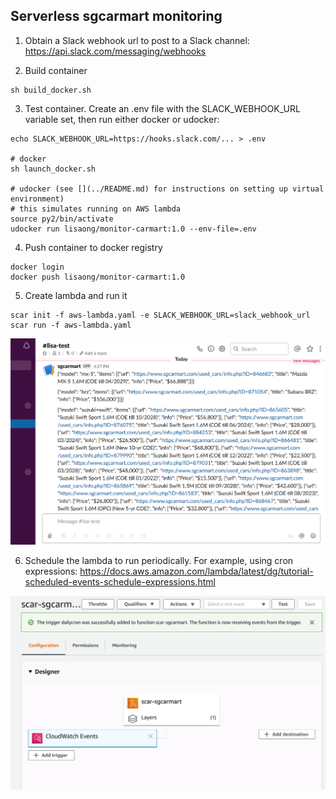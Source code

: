 ## Serverless sgcarmart monitoring

1. Obtain a Slack webhook url to post to a Slack channel:
https://api.slack.com/messaging/webhooks

2. Build container
  ```
  sh build_docker.sh
  ```

3. Test container. Create an .env file with the SLACK_WEBHOOK_URL variable set, then run either docker or udocker: 

  ```
  echo SLACK_WEBHOOK_URL=https://hooks.slack.com/... > .env
   
  # docker
  sh launch_docker.sh

  # udocker (see [](../README.md) for instructions on setting up virtual environment)
  # this simulates running on AWS lambda
  source py2/bin/activate
  udocker run lisaong/monitor-carmart:1.0 --env-file=.env
  ```

4. Push container to docker registry
  ```
  docker login
  docker push lisaong/monitor-carmart:1.0
  ```

5. Create lambda and run it
  ```
  scar init -f aws-lambda.yaml -e SLACK_WEBHOOK_URL=slack_webhook_url
  scar run -f aws-lambda.yaml
  ```

![example.png](example.png)

6. Schedule the lambda to run periodically. For example, using cron expressions: https://docs.aws.amazon.com/lambda/latest/dg/tutorial-scheduled-events-schedule-expressions.html

![example2.png](example2.png)
